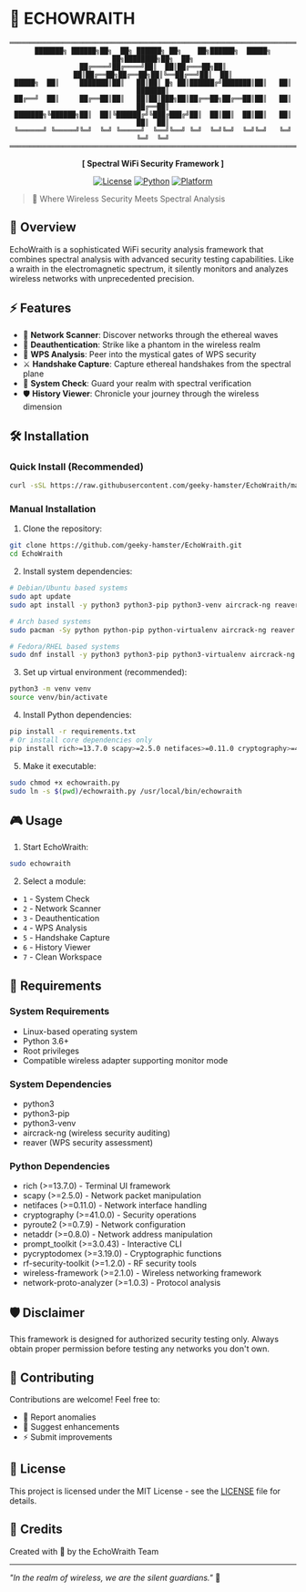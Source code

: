 # 🌊 ECHOWRAITH

<div align="center">

```
═══════════════════════════════════════════════════════════════════════════
███████╗ ██████╗██╗  ██╗ ██████╗ ██╗    ██╗██████╗  █████╗ ██╗████████╗██╗  ██╗
██╔════╝██╔════╝██║  ██║██╔═══██╗██║    ██║██╔══██╗██╔══██╗██║╚══██╔══╝██║  ██║
█████╗  ██║     ███████║██║   ██║██║ █╗ ██║██████╔╝███████║██║   ██║   ███████║
██╔══╝  ██║     ██╔══██║██║   ██║██║███╗██║██╔══██╗██╔══██║██║   ██║   ██╔══██║
███████╗╚██████╗██║  ██║╚██████╔╝╚███╔███╔╝██║  ██║██║  ██║██║   ██║   ██║  ██║
╚══════╝ ╚═════╝╚═╝  ╚═╝ ╚═════╝  ╚══╝╚══╝ ╚═╝  ╚═╝╚═╝  ╚═╝╚═╝   ╚═╝   ╚═╝  ╚═╝
═══════════════════════════════════════════════════════════════════════════
```

**[ Spectral WiFi Security Framework ]**

[![License](https://img.shields.io/badge/License-MIT-blue.svg)](LICENSE)
[![Python](https://img.shields.io/badge/Python-3.6+-green.svg)](https://www.python.org/)
[![Platform](https://img.shields.io/badge/Platform-Linux-orange.svg)](https://www.linux.org/)

</div>

> 🌊 Where Wireless Security Meets Spectral Analysis

## 🚀 Overview

EchoWraith is a sophisticated WiFi security analysis framework that combines spectral analysis with advanced security testing capabilities. Like a wraith in the electromagnetic spectrum, it silently monitors and analyzes wireless networks with unprecedented precision.

## ⚡ Features

- 🌊 **Network Scanner**: Discover networks through the ethereal waves
- 👻 **Deauthentication**: Strike like a phantom in the wireless realm
- 🔮 **WPS Analysis**: Peer into the mystical gates of WPS security
- ⚔️ **Handshake Capture**: Capture ethereal handshakes from the spectral plane
- 📡 **System Check**: Guard your realm with spectral verification
- 🛡️ **History Viewer**: Chronicle your journey through the wireless dimension

## 🛠️ Installation

### Quick Install (Recommended)
```bash
curl -sSL https://raw.githubusercontent.com/geeky-hamster/EchoWraith/main/install.sh | sudo bash
```

### Manual Installation
1. Clone the repository:
```bash
git clone https://github.com/geeky-hamster/EchoWraith.git
cd EchoWraith
```

2. Install system dependencies:
```bash
# Debian/Ubuntu based systems
sudo apt update
sudo apt install -y python3 python3-pip python3-venv aircrack-ng reaver

# Arch based systems
sudo pacman -Sy python python-pip python-virtualenv aircrack-ng reaver

# Fedora/RHEL based systems
sudo dnf install -y python3 python3-pip python3-virtualenv aircrack-ng reaver
```

3. Set up virtual environment (recommended):
```bash
python3 -m venv venv
source venv/bin/activate
```

4. Install Python dependencies:
```bash
pip install -r requirements.txt
# Or install core dependencies only
pip install rich>=13.7.0 scapy>=2.5.0 netifaces>=0.11.0 cryptography>=41.0.0 pyroute2>=0.7.9 netaddr>=0.8.0 prompt_toolkit>=3.0.43 pycryptodomex>=3.19.0
```

5. Make it executable:
```bash
sudo chmod +x echowraith.py
sudo ln -s $(pwd)/echowraith.py /usr/local/bin/echowraith
```

## 🎮 Usage

1. Start EchoWraith:
```bash
sudo echowraith
```

2. Select a module:
- `1` - System Check
- `2` - Network Scanner
- `3` - Deauthentication
- `4` - WPS Analysis
- `5` - Handshake Capture
- `6` - History Viewer
- `7` - Clean Workspace

## 🎯 Requirements

### System Requirements
- Linux-based operating system
- Python 3.6+
- Root privileges
- Compatible wireless adapter supporting monitor mode

### System Dependencies
- python3
- python3-pip
- python3-venv
- aircrack-ng (wireless security auditing)
- reaver (WPS security assessment)

### Python Dependencies
- rich (>=13.7.0) - Terminal UI framework
- scapy (>=2.5.0) - Network packet manipulation
- netifaces (>=0.11.0) - Network interface handling
- cryptography (>=41.0.0) - Security operations
- pyroute2 (>=0.7.9) - Network configuration
- netaddr (>=0.8.0) - Network address manipulation
- prompt_toolkit (>=3.0.43) - Interactive CLI
- pycryptodomex (>=3.19.0) - Cryptographic functions
- rf-security-toolkit (>=1.2.0) - RF security tools
- wireless-framework (>=2.1.0) - Wireless networking framework
- network-proto-analyzer (>=1.0.3) - Protocol analysis

## 🛡️ Disclaimer

This framework is designed for authorized security testing only. Always obtain proper permission before testing any networks you don't own.

## 🤝 Contributing

Contributions are welcome! Feel free to:
- 🌊 Report anomalies
- 💫 Suggest enhancements
- ⚡ Submit improvements

## 📜 License

This project is licensed under the MIT License - see the [LICENSE](LICENSE) file for details.

## 🌟 Credits

Created with 🌊 by the EchoWraith Team

---
*"In the realm of wireless, we are the silent guardians."* 👻 